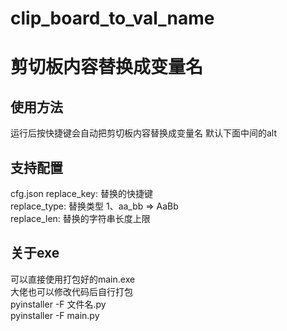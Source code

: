 # clip_board_to_val_name

# 剪切板内容替换成变量名

## 使用方法
运行后按快捷键会自动把剪切板内容替换成变量名
默认下面中间的alt

## 支持配置
cfg.json
replace_key: 替换的快捷键  
replace_type: 替换类型 1、aa_bb => AaBb  
replace_len: 替换的字符串长度上限

## 关于exe
可以直接使用打包好的main.exe  
大佬也可以修改代码后自行打包  
pyinstaller -F 文件名.py  
pyinstaller -F main.py  
